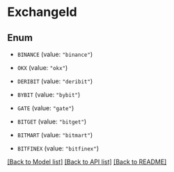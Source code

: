 # ExchangeId

## Enum


* `BINANCE` (value: `"binance"`)

* `OKX` (value: `"okx"`)

* `DERIBIT` (value: `"deribit"`)

* `BYBIT` (value: `"bybit"`)

* `GATE` (value: `"gate"`)

* `BITGET` (value: `"bitget"`)

* `BITMART` (value: `"bitmart"`)

* `BITFINEX` (value: `"bitfinex"`)


[[Back to Model list]](../README.md#documentation-for-models) [[Back to API list]](../README.md#documentation-for-api-endpoints) [[Back to README]](../README.md)


